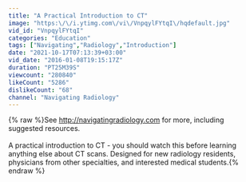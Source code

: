 ```yaml
---
title: "A Practical Introduction to CT"
image: "https:\/\/i.ytimg.com\/vi\/VnpqylFYtqI\/hqdefault.jpg"
vid_id: "VnpqylFYtqI"
categories: "Education"
tags: ["Navigating","Radiology","Introduction"]
date: "2021-10-17T07:13:39+03:00"
vid_date: "2016-01-08T19:15:17Z"
duration: "PT25M39S"
viewcount: "280840"
likeCount: "5286"
dislikeCount: "68"
channel: "Navigating Radiology"
---
```

{% raw %}See <a rel="nofollow" target="blank" href="http://navigatingradiology.com">http://navigatingradiology.com</a> for more, including suggested resources.<br /><br />A practical introduction to CT - you should watch this before learning anything else about CT scans. Designed for new radiology residents, physicians from other specialties, and interested medical students.{% endraw %}

